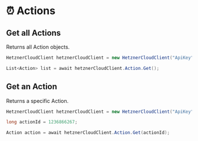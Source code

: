 # ⏰ Actions

## Get all Actions

Returns all Action objects.

```csharp
HetznerCloudClient hetznerCloudClient = new HetznerCloudClient("ApiKey");

List<Action> list = await hetznerCloudClient.Action.Get();
```

## Get an Action

Returns a specific Action.

```csharp
HetznerCloudClient hetznerCloudClient = new HetznerCloudClient("ApiKey");

long actionId = 1236866267;

Action action = await hetznerCloudClient.Action.Get(actionId);
```
